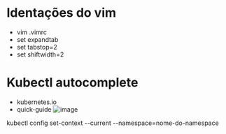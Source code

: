 # Identações do vim

- vim .vimrc 
- set expandtab 
- set tabstop=2
- set shiftwidth=2 

# Kubectl autocomplete

- kubernetes.io
- quick-guide
![image](https://github.com/user-attachments/assets/32516530-a9e4-4fe6-b119-f17bf1c6597e)


kubectl config set-context --current --namespace=nome-do-namespace
